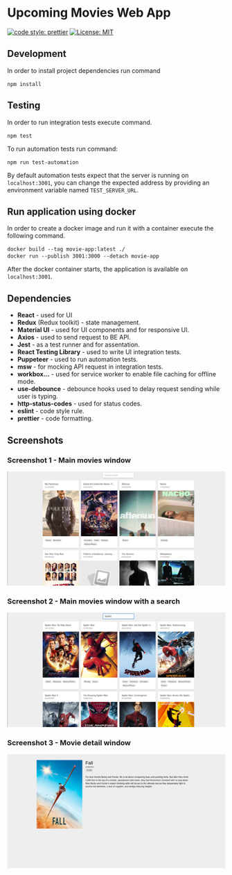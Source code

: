 # Upcoming Movies Web App

[![code style: prettier](https://img.shields.io/badge/code_style-prettier-ff69b4.svg?style=flat-square)](https://github.com/prettier/prettier)
[![License: MIT](https://img.shields.io/badge/License-MIT-green.svg)](https://opensource.org/licenses/MIT)

## Development

In order to install project dependencies run command

```console
npm install
```

## Testing

In order to run integration tests execute command.

```console
npm test
```

To run automation tests run command:

```console
npm run test-automation
```

By default automation tests expect that the server is running on `localhost:3001`, you can change the expected address by providing an environment variable named `TEST_SERVER_URL`.

## Run application using docker

In order to create a docker image and run it with a container execute the following command.

```console
docker build --tag movie-app:latest ./
docker run --publish 3001:3000 --detach movie-app
```

After the docker container starts, the application is available on `localhost:3001`.

## Dependencies

-   **React** - used for UI
-   **Redux** (Redux toolkit) - state management.
-   **Material UI** - used for UI components and for responsive UI.
-   **Axios** - used to send request to BE API.
-   **Jest** - as a test runner and for assentation.
-   **React Testing Library** - used to write UI integration tests.
-   **Puppeteer** - used to run automation tests.
-   **msw** - for mocking API request in integration tests.
-   **workbox...** - used for service worker to enable file caching for offline mode.
-   **use-debounce** - debounce hooks used to delay request sending while user is typing.
-   **http-status-codes** - used for status codes.
-   **eslint** - code style rule.
-   **prettier** - code formatting.

## Screenshots

### Screenshot 1 - Main movies window

![Screenshot 1](screenshots/Screenshot_1.png?raw=true 'Main window')

### Screenshot 2 - Main movies window with a search

![Screenshot 2](screenshots/Screenshot_2.png?raw=true 'Main window with search')

### Screenshot 3 - Movie detail window

![Screenshot 3](screenshots/Screenshot_3.png?raw=true 'Detail window')

